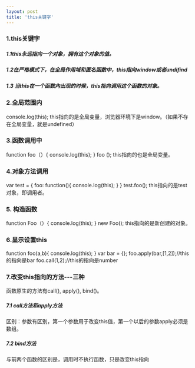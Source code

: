```yaml
---
layout: post
title: 'this关键字'
---
```

### 1.this关键字
##### 1.1this永远指向一个对象，拥有这个对象的值。
##### 1.2在严格模式下，在全局作用域和匿名函数中，this指向window或者undifind
##### 1.3 当this在一个函数內出现的时候，this指向调用这个函数的对象。

### 2.全局范围内
console.log(this);
this指向的是全局变量，浏览器环境下是window。（如果不存在全局变量，就是undefined）

### 3.函数调用中
function foo（）{
	console.log(this);
}
foo ();
this指向的也是全局变量。

### 4.对象方法调用
var test = {
		foo: function(){
		console.log(this);
	}
}
test.foo();
this指向的是test对象，即调用者。

### 5. 构造函数
function Foo（）{
	console.log(this);
}
new Foo();
this指向的是新创建的对象。

### 6.显示设置this
function foo(a,b){
	console.log(this);
}
var bar = {};
foo.apply(bar,[1,2]);//this的指向是bar
foo.call(1,2);//this的指向是number

### 7.改变this指向的方法---三种
函数原生的方法有call(), apply(), bind()。
##### 7.1 call方法和apply方法
区别：参数有区别，第一个参数用于改变this值，第一个以后的参数apply必须是数组。
##### 7.2 bind方法
与前两个函数的区别是，调用时不执行函数，只是改变this指向

